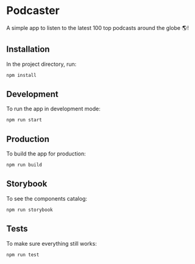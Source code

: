 # Podcaster

A simple app to listen to the latest 100 top podcasts around the globe 🌎!

## Installation

In the project directory, run:

```sh
npm install
```

## Development

To run the app in development mode:

```sh
npm run start
```

## Production

To build the app for production:

```sh
npm run build
```

## Storybook

To see the components catalog:

```sh
npm run storybook
```

## Tests

To make sure everything still works:

```sh
npm run test
```
